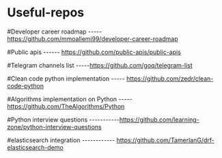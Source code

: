 # Useful-repos
#Developer career roadmap ----- https://github.com/mmoallemi99/developer-career-roadmap

#Public apis ------ https://github.com/public-apis/public-apis

#Telegram channels list -----https://github.com/goq/telegram-list

#Clean code python implementation ----- https://github.com/zedr/clean-code-python

#Algorithms implementation on Python  -----https://github.com/TheAlgorithms/Python

#Python interview questions -----------https://github.com/learning-zone/python-interview-questions

#elasticsearch integration ------------ https://github.com/TamerlanG/drf-elasticsearch-demo
